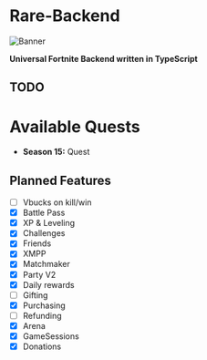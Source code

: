 # Rare-Backend
![Banner](https://www.dexerto.com/cdn-image/wp-content/uploads/2024/02/19/FN-skins.jpg?width=1200&quality=75&format=auto)

**Universal Fortnite Backend written in TypeScript**

## TODO

# Available Quests

- **Season 15:** Quest

## Planned Features

- [ ] Vbucks on kill/win
- [x] Battle Pass
- [x] XP & Leveling
- [x] Challenges
- [x] Friends
- [x] XMPP
- [x] Matchmaker
- [x] Party V2
- [x] Daily rewards
- [ ] Gifting
- [x] Purchasing
- [ ] Refunding
- [x] Arena
- [x] GameSessions
- [x] Donations
